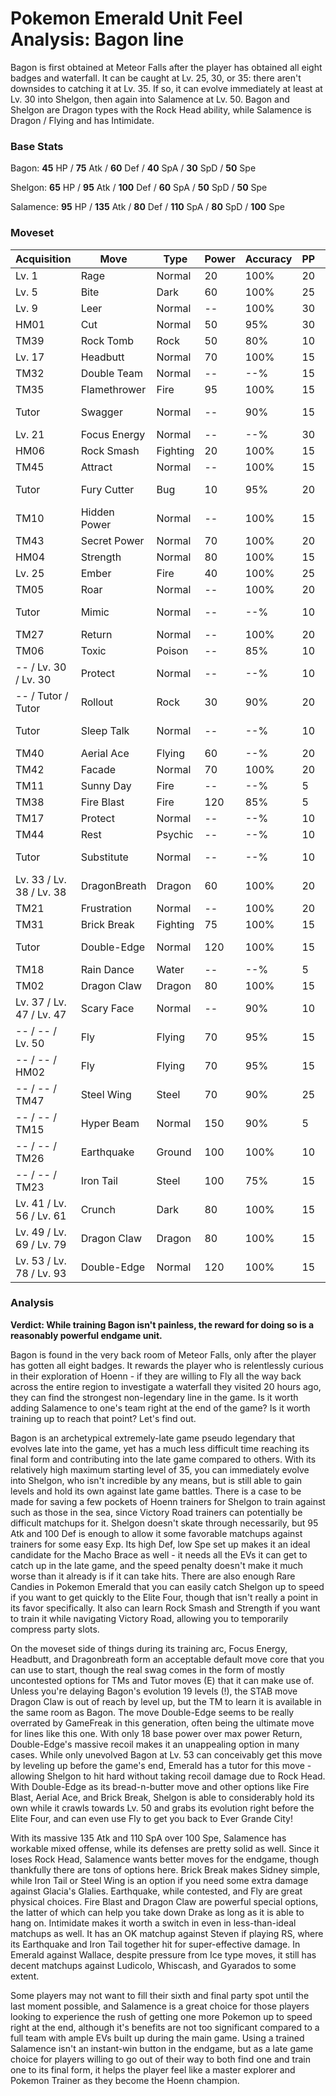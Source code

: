 # Pokemon Emerald Unit Feel Analysis: Bagon line

Bagon is first obtained at Meteor Falls after the player has obtained all eight badges and waterfall. It can be caught at Lv. 25, 30, or 35: there aren't downsides to catching it at Lv. 35. If so, it can evolve immediately at least at Lv. 30 into Shelgon, then again into Salamence at Lv. 50. Bagon and Shelgon are Dragon types with the Rock Head ability, while Salamence is Dragon / Flying and has Intimidate.

### Base Stats

Bagon: **45** HP / **75** Atk / **60** Def / **40** SpA / **30** SpD / **50** Spe

Shelgon: **65** HP / **95** Atk / **100** Def / **60** SpA / **50** SpD / **50** Spe

Salamence: **95** HP / **135** Atk / **80** Def / **110** SpA / **80** SpD / **100** Spe

### Moveset

| Acquisition              | Move         | Type     | Power | Accuracy | PP | Notes        |
|--------------------------|--------------|----------|-------|----------|----|--------------|
| Lv. 1                    | Rage         | Normal   | 20    | 100%     | 20 |              |
| Lv. 5                    | Bite         | Dark     | 60    | 100%     | 25 |              |
| Lv. 9                    | Leer         | Normal   | --    | 100%     | 30 |              |
| HM01                     | Cut          | Normal   | 50    | 95%      | 30 |              |
| TM39                     | Rock Tomb    | Rock     | 50    | 80%      | 10 |              |
| Lv. 17                   | Headbutt     | Normal   | 70    | 100%     | 15 |              |
| TM32                     | Double Team  | Normal   | --    | --%      | 15 |              |
| TM35                     | Flamethrower | Fire     | 95    | 100%     | 15 |              |
| Tutor                    | Swagger      | Normal   | --    | 90%      | 15 | Emerald only |
| Lv. 21                   | Focus Energy | Normal   | --    | --%      | 30 |              |
| HM06                     | Rock Smash   | Fighting | 20    | 100%     | 15 |              |
| TM45                     | Attract      | Normal   | --    | 100%     | 15 |              |
| Tutor                    | Fury Cutter  | Bug      | 10    | 95%      | 20 | Emerald only |
| TM10                     | Hidden Power | Normal   | --    | 100%     | 15 |              |
| TM43                     | Secret Power | Normal   | 70    | 100%     | 20 |              |
| HM04                     | Strength     | Normal   | 80    | 100%     | 15 |              |
| Lv. 25                   | Ember        | Fire     | 40    | 100%     | 25 |              |
| TM05                     | Roar         | Normal   | --    | 100%     | 20 |              |
| Tutor                    | Mimic        | Normal   | --    | --%      | 10 | Emerald only |
| TM27                     | Return       | Normal   | --    | 100%     | 20 |              |
| TM06                     | Toxic        | Poison   | --    | 85%      | 10 |              |
| -- / Lv. 30 / Lv. 30     | Protect      | Normal   | --    | --%      | 10 |              |
| -- / Tutor / Tutor       | Rollout      | Rock     | 30    | 90%      | 20 | Emerald only |
| Tutor                    | Sleep Talk   | Normal   | --    | --%      | 10 | Emerald only |
| TM40                     | Aerial Ace   | Flying   | 60    | --%      | 20 |              |
| TM42                     | Facade       | Normal   | 70    | 100%     | 20 |              |
| TM11                     | Sunny Day    | Fire     | --    | --%      | 5  |              |
| TM38                     | Fire Blast   | Fire     | 120   | 85%      | 5  |              |
| TM17                     | Protect      | Normal   | --    | --%      | 10 |              |
| TM44                     | Rest         | Psychic  | --    | --%      | 10 |              |
| Tutor                    | Substitute   | Normal   | --    | --%      | 10 | Emerald only |
| Lv. 33 / Lv. 38 / Lv. 38 | DragonBreath | Dragon   | 60    | 100%     | 20 |              |
| TM21                     | Frustration  | Normal   | --    | 100%     | 20 |              |
| TM31                     | Brick Break  | Fighting | 75    | 100%     | 15 |              |
| Tutor                    | Double-Edge  | Normal   | 120   | 100%     | 15 | Emerald only |
| TM18                     | Rain Dance   | Water    | --    | --%      | 5  |              |
| TM02                     | Dragon Claw  | Dragon   | 80    | 100%     | 15 |              |
| Lv. 37 / Lv. 47 / Lv. 47 | Scary Face   | Normal   | --    | 90%      | 10 |              |
| -- / -- / Lv. 50         | Fly          | Flying   | 70    | 95%      | 15 |              |
| -- / -- / HM02           | Fly          | Flying   | 70    | 95%      | 15 |              |
| -- / -- / TM47           | Steel Wing   | Steel    | 70    | 90%      | 25 |              |
| -- / -- / TM15           | Hyper Beam   | Normal   | 150   | 90%      | 5  |              |
| -- / -- / TM26           | Earthquake   | Ground   | 100   | 100%     | 10 |              |
| -- / -- / TM23           | Iron Tail    | Steel    | 100   | 75%      | 15 |              |
| Lv. 41 / Lv. 56 / Lv. 61 | Crunch       | Dark     | 80    | 100%     | 15 |              |
| Lv. 49 / Lv. 69 / Lv. 79 | Dragon Claw  | Dragon   | 80    | 100%     | 15 |              |
| Lv. 53 / Lv. 78 / Lv. 93 | Double-Edge  | Normal   | 120   | 100%     | 15 |              |

### Analysis

**Verdict: While training Bagon isn't painless, the reward for doing so is a reasonably powerful endgame unit.**

Bagon is found in the very back room of Meteor Falls, only after the player has gotten all eight badges. It rewards the player who is relentlessly curious in their exploration of Hoenn - if they are willing to Fly all the way back across the entire region to investigate a waterfall they visited 20 hours ago, they can find the strongest non-legendary line in the game. Is it worth adding Salamence to one's team right at the end of the game? Is it worth training up to reach that point? Let's find out.

Bagon is an archetypical extremely-late game pseudo legendary that evolves late into the game, yet has a much less difficult time reaching its final form and contributing into the late game compared to others. With its relatively high maximum starting level of 35, you can immediately evolve into Shelgon, who isn't incredible by any means, but is still able to gain levels and hold its own against late game battles. There is a case to be made for saving a few pockets of Hoenn trainers for Shelgon to train against such as those in the sea, since Victory Road trainers can potentially be difficult matchups for it. Shelgon doesn't skate through necessarily, but 95 Atk and 100 Def is enough to allow it some favorable matchups against trainers for some easy Exp. Its high Def, low Spe set up makes it an ideal candidate for the Macho Brace as well - it needs all the EVs it can get to catch up in the late game, and the speed penalty doesn't make it much worse than it already is if it can take hits. There are also enough Rare Candies in Pokemon Emerald that you can easily catch Shelgon up to speed if you want to get quickly to the Elite Four, though that isn't really a point in its favor specifically. It also can learn Rock Smash and Strength if you want to train it while navigating Victory Road, allowing you to temporarily compress party slots.

On the moveset side of things during its training arc, Focus Energy, Headbutt, and Dragonbreath form an acceptable default move core that you can use to start, though the real swag comes in the form of mostly uncontested options for TMs and Tutor moves (E) that it can make use of. Unless you're delaying Bagon's evolution 19 levels (!), the STAB move Dragon Claw is out of reach by level up, but the TM to learn it is available in the same room as Bagon. The move Double-Edge seems to be really overrated by GameFreak in this generation, often being the ultimate move for lines like this one. With only 18 base power over max power Return, Double-Edge's massive recoil makes it an unappealing option in many cases. While only unevolved Bagon at Lv. 53 can conceivably get this move by leveling up before the game's end, Emerald has a tutor for this move - allowing Shelgon to hit hard without taking recoil damage due to Rock Head. With Double-Edge as its bread-n-butter move and other options like Fire Blast, Aerial Ace, and Brick Break, Shelgon is able to considerably hold its own while it crawls towards Lv. 50 and grabs its evolution right before the Elite Four, and can even use Fly to get you back to Ever Grande City!

With its massive 135 Atk and 110 SpA over 100 Spe, Salamence has workable mixed offense, while its defenses are pretty solid as well. Since it loses Rock Head, Salamence wants better moves for the endgame, though thankfully there are tons of options here. Brick Break makes Sidney simple, while Iron Tail or Steel Wing is an option if you need some extra damage against Glacia's Glalies. Earthquake, while contested, and Fly are great physical choices. Fire Blast and Dragon Claw are powerful special options, the latter of which can help you take down Drake as long as it is able to hang on. Intimidate makes it worth a switch in even in less-than-ideal matchups as well. It has an OK matchup against Steven if playing RS, where its Earthquake and Iron Tail together hit for super-effective damage. In Emerald against Wallace, despite pressure from Ice type moves, it still has decent matchups against Ludicolo, Whiscash, and Gyarados to some extent. 

Some players may not want to fill their sixth and final party spot until the last moment possible, and Salamence is a great choice for those players looking to experience the rush of getting one more Pokemon up to speed right at the end, although it's benefits are not too significant compared to a full team with ample EVs built up during the main game. Using a trained Salamence isn't an instant-win button in the endgame, but as a late game choice for players willing to go out of their way to both find one and train one to its final form, it helps the player feel like a master explorer and Pokemon Trainer as they become the Hoenn champion.